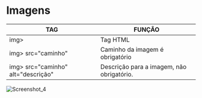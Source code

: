 # Imagens

| TAG                                | FUNÇÃO                                    |
| ---------------------------------- | ----------------------------------------- |
| img>                               | Tag HTML                                  |
| img> src="caminho"                 | Caminho da imagem é obrigatório           |
| img> src="caminho" alt="descrição" | Descrição para a imagem, não obrigatório. |

![Screenshot_4](https://user-images.githubusercontent.com/107083404/174212619-0331704a-6e54-4798-99a1-43b3d33d94b2.png)
